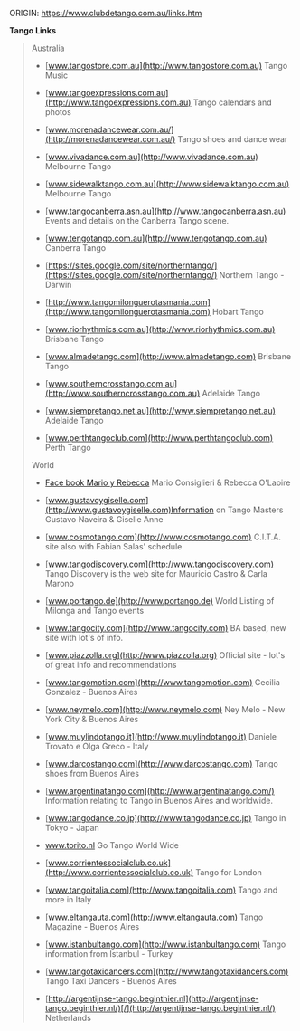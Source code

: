 ORIGIN: https://www.clubdetango.com.au/links.htm

**Tango Links**

> Australia
>
> -   [www.tangostore.com.au](http://www.tangostore.com.au) Tango Music
>
> -   [www.tangoexpressions.com.au](http://www.tangoexpressions.com.au) Tango calendars and photos
>
> -   [www.morenadancewear.com.au/](http://morenadancewear.com.au/) Tango shoes and dance wear
>
> -   [www.vivadance.com.au](http://www.vivadance.com.au) Melbourne Tango
>
> -   [www.sidewalktango.com.au](http://www.sidewalktango.com.au) Melbourne Tango
>
> -   [www.tangocanberra.asn.au](http://www.tangocanberra.asn.au) Events and details on the Canberra Tango scene.
>
> -   [www.tengotango.com.au](http://www.tengotango.com.au) Canberra Tango
>
> -   [https://sites.google.com/site/northerntango/](https://sites.google.com/site/northerntango/) Northern Tango - Darwin
>
> -   [http://www.tangomilonguerotasmania.com](http://www.tangomilonguerotasmania.com) Hobart Tango
>
> -   [www.riorhythmics.com.au](http://www.riorhythmics.com.au)  Brisbane Tango
>
> -   [www.almadetango.com](http://www.almadetango.com) Brisbane Tango
>
> -   [www.southerncrosstango.com.au](http://www.southerncrosstango.com.au) Adelaide Tango
>
> -   [www.siempretango.net.au](http://www.siempretango.net.au) Adelaide Tango
>
> -   [www.perthtangoclub.com](http://www.perthtangoclub.com) Perth Tango
>
>
> World
>
> -   [Face book Mario y Rebecca](https://www.facebook.com/RebeccaMarioTango/?fref=nf) Mario Consiglieri & Rebecca O'Laoire
>
> -   [www.gustavoygiselle.com](http://www.gustavoygiselle.com)Information on Tango Masters Gustavo Naveira & Giselle Anne
>
> -   [www.cosmotango.com](http://www.cosmotango.com) C.I.T.A. site also with Fabian Salas' schedule
>
> -   [www.tangodiscovery.com](http://www.tangodiscovery.com) Tango Discovery is the web site for Mauricio Castro & Carla Marono
>
> -   [www.portango.de](http://www.portango.de)  World Listing of Milonga and Tango events
>
> -   [www.tangocity.com](http://www.tangocity.com)  BA based, new site with lot's of info.
>
> -   [www.piazzolla.org](http://www.piazzolla.org) Official site - lot's of great info and recommendations
>
> -   [www.tangomotion.com](http://www.tangomotion.com) Cecilia Gonzalez - Buenos Aires
>
> -   [www.neymelo.com](http://www.neymelo.com) Ney Melo - New York City & Buenos Aires
>
> -   [www.muylindotango.it](http://www.muylindotango.it) Daniele Trovato e Olga Greco - Italy
>
> -   [www.darcostango.com](http://www.darcostango.com) Tango shoes from Buenos Aires
>
> -   [www.argentinatango.com](http://www.argentinatango.com/) Information relating to Tango in Buenos Aires and worldwide.
>
> -   [www.tangodance.co.jp](http://www.tangodance.co.jp) Tango in Tokyo - Japan
>
> -   [www.](http://www.torito.nl)[torito.nl](http://www.torito.nl) Go Tango World Wide
>
> -   [www.corrientessocialclub.co.uk](http://www.corrientessocialclub.co.uk)  Tango for London
>
> -   [www.tangoitalia.com](http://www.tangoitalia.com)  Tango and more in Italy
>
> -   [www.eltangauta.com](http://www.eltangauta.com)  Tango Magazine - Buenos Aires
>
> -   [www.istanbultango.com](http://www.istanbultango.com) Tango information from Istanbul - Turkey
>
> -   [www.tangotaxidancers.com](http://www.tangotaxidancers.com) Tango Taxi Dancers - Buenos Aires
>
> -   [http://argentijnse-tango.beginthier.nl](http://argentijnse-tango.beginthier.nl/)[/](http://argentijnse-tango.beginthier.nl/)  Netherlands
>